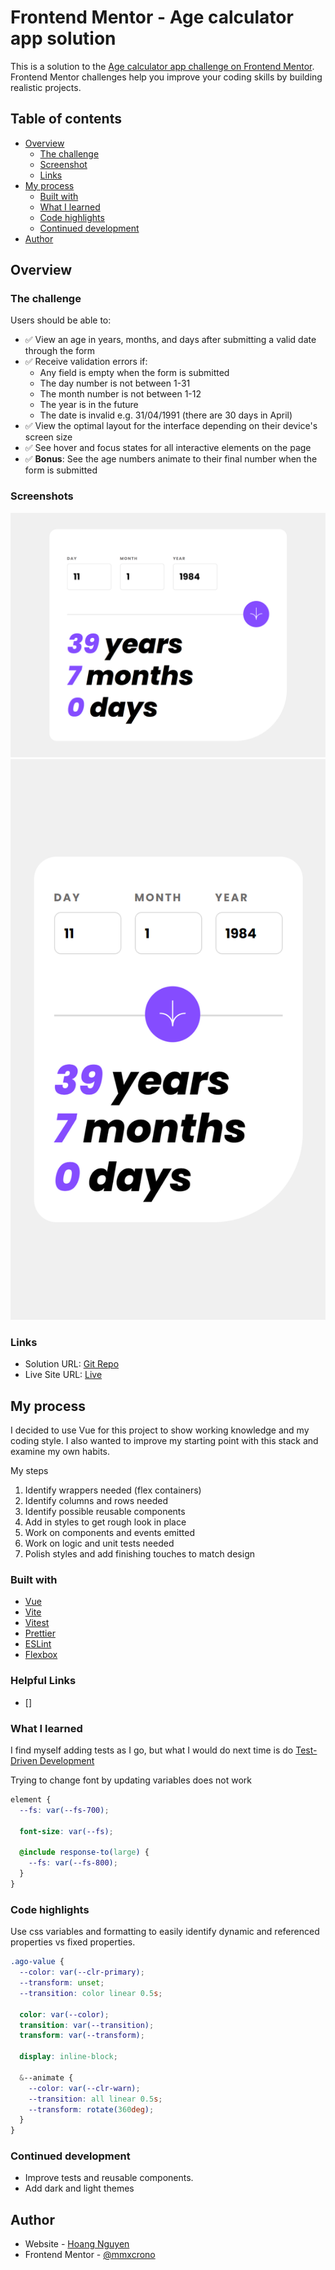 # Frontend Mentor - Age calculator app solution

This is a solution to the [Age calculator app challenge on Frontend Mentor](https://www.frontendmentor.io/challenges/age-calculator-app-dF9DFFpj-Q). Frontend Mentor challenges help you improve your coding skills by building realistic projects.

## Table of contents

- [Overview](#overview)
  - [The challenge](#the-challenge)
  - [Screenshot](#screenshot)
  - [Links](#links)
- [My process](#my-process)
  - [Built with](#built-with)
  - [What I learned](#what-i-learned)
  - [Code highlights](#code-highlights)
  - [Continued development](#continued-development)
- [Author](#author)

## Overview

### The challenge

Users should be able to:

- ✅ View an age in years, months, and days after submitting a valid date through the form
- ✅ Receive validation errors if:
  - Any field is empty when the form is submitted
  - The day number is not between 1-31
  - The month number is not between 1-12
  - The year is in the future
  - The date is invalid e.g. 31/04/1991 (there are 30 days in April)
- ✅ View the optimal layout for the interface depending on their device's screen size
- ✅ See hover and focus states for all interactive elements on the page
- ✅ **Bonus**: See the age numbers animate to their final number when the form is submitted

### Screenshots

![Desktop](./desktop.png)
![Mobile](./mobile.png)

### Links

- Solution URL: [Git Repo](https://github.com/mmxcrono/age-calculator-app)
- Live Site URL: [Live](https://mmxcrono.github.io/age-calculator-app)

## My process

I decided to use Vue for this project to show working knowledge and my coding style.
I also wanted to improve my starting point with this stack and examine my own habits.

My steps

1. Identify wrappers needed (flex containers)
2. Identify columns and rows needed
3. Identify possible reusable components
4. Add in styles to get rough look in place
5. Work on components and events emitted
6. Work on logic and unit tests needed
7. Polish styles and add finishing touches to match design

### Built with

- [Vue](https://vuejs.org/)
- [Vite](https://vitejs.dev/)
- [Vitest](https://vitest.dev/)
- [Prettier](https://prettier.io/)
- [ESLint](https://eslint.org/)
- [Flexbox](https://css-tricks.com/snippets/css/a-guide-to-flexbox/)

### Helpful Links

- []

### What I learned

I find myself adding tests as I go, but what I would do next time is do [Test-Driven Development](https://staragile.com/blog/test-driven-development#:~:text=TDD%20in%20agile%20is%20a,coding%20phases%20of%20software%20development.)

Trying to change font by updating variables does not work

```scss
element {
  --fs: var(--fs-700);

  font-size: var(--fs);

  @include response-to(large) {
    --fs: var(--fs-800);
  }
}
```

### Code highlights

Use css variables and formatting to easily identify dynamic and referenced properties vs fixed properties.

```scss
.ago-value {
  --color: var(--clr-primary);
  --transform: unset;
  --transition: color linear 0.5s;

  color: var(--color);
  transition: var(--transition);
  transform: var(--transform);

  display: inline-block;

  &--animate {
    --color: var(--clr-warn);
    --transition: all linear 0.5s;
    --transform: rotate(360deg);
  }
}
```

### Continued development

- Improve tests and reusable components.
- Add dark and light themes

## Author

- Website - [Hoang Nguyen](https://mmxcrono.github.io)
- Frontend Mentor - [@mmxcrono](https://www.frontendmentor.io/profile/mmxcrono)
